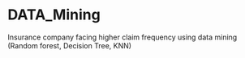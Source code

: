 # DATA_Mining
Insurance company facing higher claim frequency using data mining (Random forest, Decision Tree, KNN)
